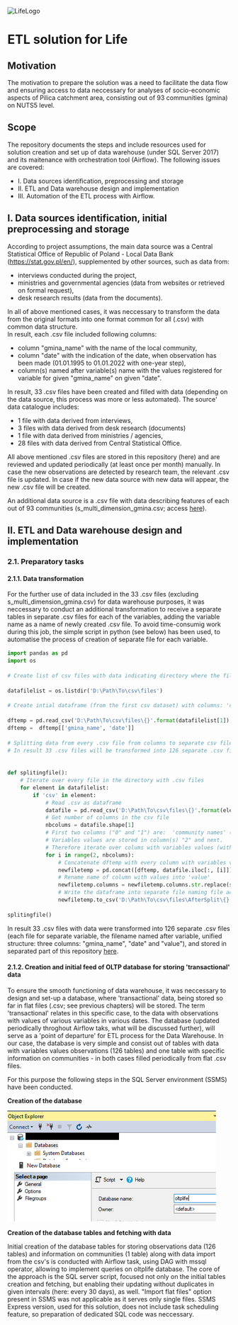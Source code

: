 ![LifeLogo](https://github.com/cam48eco/LifeDWH/blob/main/img/LIFE.png)

# ETL solution for Life

## Motivation 
The motivation to prepare the solution was a need to facilitate the data flow and ensuring access to data neccessary for analyses of socio-economic aspects of Pilica catchment area, consisting out of 93 communities  (gmina) on NUTS5 level.


## Scope
The repository documents the steps and include resources used for solution creation and set up of data warehouse (under SQL Server 2017) and its maitenance with orchestration tool (Airflow).
The following issues are covered:
- I. Data sources identification, preprocessing and storage 
- II. ETL and Data warehouse design and implementation
- III. Automation of the ETL process with Airflow.


## I. Data sources identification, initial preprocessing and storage 

According to project assumptions, the main data source was a Central Statistical Office of Republic of Poland - Local Data Bank (https://stat.gov.pl/en/), supplemented by other sources, such as data from:
- interviews conducted during the project, 
- ministries and governmental agencies (data from websites or retrieved on formal request),
- desk research results (data from the documents). 

In all of above mentioned cases, it was neccessary to transform the data from the original formats into one format common for all (.csv) with common data structure.  
In result, each .csv file included following columns:
- column "gmina_name" with the name of the local community,
- column "date" with the indication of the date, when observation has been made (01.01.1995 to 01.01.2022 with one-year step),
- column(s) named after variable(s) name with the values registered for variable for given "gmina_name" on given "date".   

In result, 33 .csv files have been created and filled with data (depending on the data source, this process was more or less automated). The source' data catalogue includes: 
- 1 file with data derived from interviews,
- 3 files with data derived from desk research (documents)
- 1 file with data derived from ministries / agencies, 
- 28 files with data derived from Central Statistical Office.

All above mentioned .csv files are stored in this repository (here) and are reviewed and updated periodically (at least once per month) manually. In case the new observations are detected by research team, the relevant .csv file is updated. In case if the new data source with new data will appear, the new .csv file will be created.

An additional data source is a .csv file with data describing features of each out of 93 communities (s_multi_dimension_gmina.csv; access [here](https://github.com/user/repo/blob/branch/other_file.md)). 

## II. ETL and Data warehouse design and implementation


### 2.1. Preparatory tasks  

#### 2.1.1. Data transformation 

For the further use of data included in the 33 .csv files (excluding s_multi_dimension_gmina.csv) for data warehouse purposes, it was neccessary to conduct an additional transformation to receive a separate tables in separate .csv files for each of the variables, adding the variable name as a name of newly created .csv file. To avoid time-consumig work during this job, the simple script in python (see below) has been used, to automatise the process of creation of separate file for each variable. 

```python 
import pandas as pd
import os 

# Create list of csv files with data indicating directory where the files are stored  

datafilelist = os.listdir('D:\Path\To\csv\files')

# Create intial dataframe (from the first csv dataset) with columns: 'community names' and 'dates of observation'

dftemp = pd.read_csv('D:\Path\To\csv\files\{}'.format(datafilelist[1]), sep = ";")  
dftemp =  dftemp[['gmina_name', 'date']]

# Splitting data from every .csv file from columns to separate csv files - one for each variable  
# In result 33 .csv files will be transformed into 126 separate .csv files (each file for separate variable, the filename named after variable, unified structure). 


def splitingfile():
    # Iterate over every file in the directory with .csv files 
    for element in datafilelist:
        if 'csv' in element:
            # Read .csv as dataframe 
            datafile = pd.read_csv('D:\Path\To\csv\files\{}'.format(element), sep = ";")  
            # Get number of columns in the csv file 
            nbcolums = datafile.shape[1]
            # First two columns ("0" and "1") are:  'community names' ("0") and 'years of observation' ("1")
            # Variables values are stored in column(s) "2" and next.   
            # Therefore iterate over colums with variables values (with number "2" or over) 
            for i in range(2, nbcolums):
                # Concatenate dftemp with every column with variables values from csv file 
                newfiletemp = pd.concat([dftemp, datafile.iloc[:, [i]]], axis = 1)
                # Rename name of column with values into 'value' 
                newfiletemp.columns = newfiletemp.columns.str.replace(str(newfiletemp.columns[2]), 'value')
                # Write the dataframe into separate file naming file according to variable name
                newfiletemp.to_csv('D:\Path\To\csv\files\AfterSplit\{}.csv'.format(datafile.columns[i]), index=False) 

splitingfile()

```
In result 33 .csv files with data were transformed into 126 separate .csv files (each file for separate variable, the filename named after variable, unified structure: three columns: "gmina_name", "date" and "value"), and stored in separated part of this repository [here](https://github.com/user/repo/blob/branch/other_file.md). 

 
#### 2.1.2. Creation and initial feed of OLTP database for storing 'transactional' data 

To ensure the smooth functioning of data warehouse, it was neccessary to design and set-up a database, where 'transactional' data, being stored so far in flat files (.csv; see previous chapters) will be stored. 
The term 'transactional' relates in this specific case, to the data with observations with values of various variables in various dates. The database (updated periodically throghout Airflow taks, what will be discussed further), will serve as a 'point of departure' for ETL process for the Data Warehouse. 
In our case, the database is very simple and consist out of tables with data with variables values observations (126 tables) and one table with specific information on communities - in both cases filled periodically from flat .csv files. 

For this purpose the following steps in the SQL Server environment (SSMS) have been conducted.

**Creation of the database**

![OltpLogo](https://github.com/cam48eco/LifeDWH/blob/main/img/CreateOLTP.png)


**Creation of the database tables and fetching with data** 

Initial creation of the database tables for storing observations data (126 tables) and information on communities (1 table) along with data import from the csv's is conducted with Airflow task, using DAG with mssql operator, allowing to implement queries on oltplife database. The core of the approach is the SQL server script, focused not only on the initial tables creation and fetching, but enabling their updating without duplicates in given intervals (here: every 30 days), as well. 
"Import flat files" option present in SSMS was not applicable as it serves only single files. SSMS Express version, used for this solution, does not include task scheduling feature, so preparation of dedicated SQL code was neccessary. 


























 





